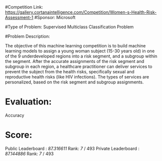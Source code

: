 #Competition Link: 
https://gallery.cortanaintelligence.com/Competition/Women-s-Health-Risk-Assessment-1
#Sponsor: 
Microsoft

#Type of Problem: 
Supervised Multiclass Classification Problem

#Problem Description:

The objective of this machine learning competition is to build machine learning models to assign a young woman subject (15-30 years old) in one of the 9 underdeveloped regions into a risk segment, and a subgroup within the segment. 
After the accurate assignments of the risk segment and subgroup in each region, a healthcare practitioner can deliver services to prevent the subject from the health risks, specifically sexual and reproductive health risks (like HIV infections). The types of services are personalized, based on the risk segment and subgroup assignments.

# Evaluation:
Accuracy

# Score:
Public Leaderboard : _87.316611_ Rank: _7_ / 493
Private Leaderboard : _87.144886_ Rank: _7_ / 493
